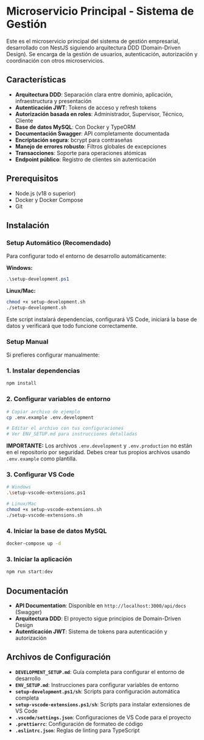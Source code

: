# Microservicio Principal - Sistema de Gestión

Este es el microservicio principal del sistema de gestión empresarial, desarrollado con NestJS siguiendo arquitectura DDD (Domain-Driven Design). Se encarga de la gestión de usuarios, autenticación, autorización y coordinación con otros microservicios.

## Características

- **Arquitectura DDD**: Separación clara entre dominio, aplicación, infraestructura y presentación
- **Autenticación JWT**: Tokens de acceso y refresh tokens
- **Autorización basada en roles**: Administrador, Supervisor, Técnico, Cliente
- **Base de datos MySQL**: Con Docker y TypeORM
- **Documentación Swagger**: API completamente documentada
- **Encriptación segura**: bcrypt para contraseñas
- **Manejo de errores robusto**: Filtros globales de excepciones
- **Transacciones**: Soporte para operaciones atómicas
- **Endpoint público**: Registro de clientes sin autenticación

## Prerequisitos

- Node.js (v18 o superior)
- Docker y Docker Compose
- Git

## Instalación

### Setup Automático (Recomendado)

Para configurar todo el entorno de desarrollo automáticamente:

**Windows:**

```powershell
.\setup-development.ps1
```

**Linux/Mac:**

```bash
chmod +x setup-development.sh
./setup-development.sh
```

Este script instalará dependencias, configurará VS Code, iniciará la base de datos y verificará que todo funcione correctamente.

### Setup Manual

Si prefieres configurar manualmente:

### 1. Instalar dependencias

```bash
npm install
```

### 2. Configurar variables de entorno

```bash
# Copiar archivo de ejemplo
cp .env.example .env.development

# Editar el archivo con tus configuraciones
# Ver ENV_SETUP.md para instrucciones detalladas
```

**IMPORTANTE:** Los archivos `.env.development` y `.env.production` no están en el repositorio por seguridad. Debes crear tus propios archivos usando `.env.example` como plantilla.

### 3. Configurar VS Code

```bash
# Windows
.\setup-vscode-extensions.ps1

# Linux/Mac
chmod +x setup-vscode-extensions.sh
./setup-vscode-extensions.sh
```

### 4. Iniciar la base de datos MySQL

```bash
docker-compose up -d
```

### 3. Iniciar la aplicación

```bash
npm run start:dev
```

## Documentación

- **API Documentation**: Disponible en `http://localhost:3000/api/docs` (Swagger)
- **Arquitectura DDD**: El proyecto sigue principios de Domain-Driven Design
- **Autenticación JWT**: Sistema de tokens para autenticación y autorización

## Archivos de Configuración

- **`DEVELOPMENT_SETUP.md`**: Guía completa para configurar el entorno de desarrollo
- **`ENV_SETUP.md`**: Instrucciones para configurar variables de entorno
- **`setup-development.ps1/sh`**: Scripts para configuración automática completa
- **`setup-vscode-extensions.ps1/sh`**: Scripts para instalar extensiones de VS Code
- **`.vscode/settings.json`**: Configuraciones de VS Code para el proyecto
- **`.prettierrc`**: Configuración de formateo de código
- **`.eslintrc.json`**: Reglas de linting para TypeScript
